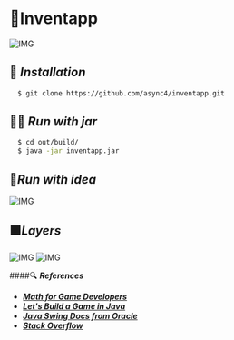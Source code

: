 # 🔌Inventapp

![IMG](https://i.imgur.com/nVDIKAJ.gif)

## 📌 ***Installation***
```sh
  $ git clone https://github.com/async4/inventapp.git
```

## 🏃‍♂️ ***Run with jar***
```sh
  $ cd out/build/
  $ java -jar inventapp.jar
```

## 🏃***Run with idea***
![IMG](https://i.imgur.com/FrfUNQf.gif)

## ⬛***Layers***
![IMG](https://i.imgur.com/jv6gSrn.png)
![IMG](https://i.imgur.com/UjNaNTR.png)


####🔍 ***References***
* [***Math for Game Developers***](https://www.youtube.com/playlist?list=PLW3Zl3wyJwWOpdhYedlD-yCB7WQoHf-My)
* [***Let's Build a Game in Java***](https://www.youtube.com/playlist?list=PLWms45O3n--6TvZmtFHaCWRZwEqnz2MHa)
* [***Java Swing Docs from Oracle***](https://docs.oracle.com/javase/tutorial/uiswing/index.html)
* [***Stack Overflow***](https://stackoverflow.com/)

